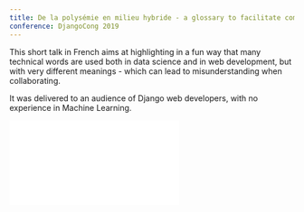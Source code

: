 ```yaml
---
title: De la polysémie en milieu hybride - a glossary to facilitate communication between developers and data scientists
conference: DjangoCong 2019
---
```


This short talk in French aims at highlighting in a fun way that many technical words are used both in data science and 
in web development, but with very different meanings - which can lead to misunderstanding when collaborating. 

It was delivered to an audience of Django web developers, with no experience in Machine Learning. 

<div class="iframe-wrapper">
<iframe 
    title="DjangoCong slides" frameborder="0" 
    src="//sdg.jlbl.net/slides/devDatascientistGlossary/presentation.html">
</iframe>
</div>